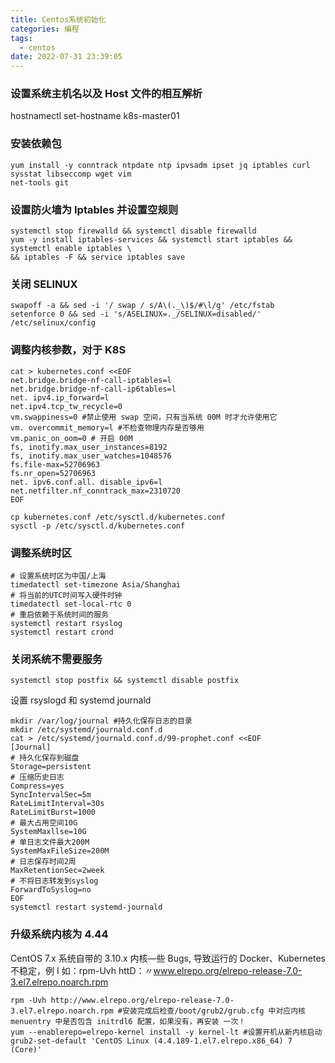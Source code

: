 ```yaml
---
title: Centos系统初始化
categories: 编程
tags:
  - centos
date: 2022-07-31 23:39:05
---
```


### 设置系统主机名以及 Host 文件的相互解析

hostnamectl set-hostname k8s-master01

### 安装依赖包

```shell
yum install -y conntrack ntpdate ntp ipvsadm ipset jq iptables curl sysstat libseccomp wget vim
net-tools git
```

### 设置防火墙为 Iptables 并设置空规则

```shell
systemctl stop firewalld && systemctl disable firewalld
yum -y install iptables-services && systemctl start iptables && systemctl enable iptables \
&& iptables -F && service iptables save
```

### 关闭 SELINUX

```shell
swapoff -a && sed -i '/ swap / s/A\(._\)$/#\l/g' /etc/fstab
setenforce 0 && sed -i 's/ASELINUX=._/SELINUX=disabled/' /etc/selinux/config
```

### 调整内核参数，对于 K8S

```shell
cat > kubernetes.conf <<EOF
net.bridge.bridge-nf-call-iptables=l
net.bridge.bridge-nf-call-ip6tables=l
net. ipv4.ip_forward=l
net.ipv4.tcp_tw_recycle=0
vm.swappiness=0 #禁止使用 swap 空间，只有当系统 00M 时才允许使用它
vm. overcommit_memory=l #不检查物理内存是否够用
vm.panic_on_oom=0 # 开启 00M
fs, inotify.max_user_instances=8192
fs, inotify.max_user_watches=1048576
fs.file-max=52706963
fs.nr_open=52706963
net. ipv6.conf.all. disable_ipv6=l
net.netfilter.nf_conntrack_max=2310720
EOF

cp kubernetes.conf /etc/sysctl.d/kubernetes.conf
sysctl -p /etc/sysctl.d/kubernetes.conf
```

### 调整系统时区

```shell
# 设置系统时区为中国/上海
timedatectl set-timezone Asia/Shanghai
# 将当前的UTC时间写入硬件时钟
timedatectl set-local-rtc 0
# 重启依赖于系统时间的服务
systemctl restart rsyslog
systemctl restart crond
```

### 关闭系统不需要服务

```shell
systemctl stop postfix && systemctl disable postfix
```

设置 rsyslogd 和 systemd journald

```shell
mkdir /var/log/journal #持久化保存日志的目录
mkdir /etc/systemd/journald.conf.d
cat > /etc/systemd/journald.conf.d/99-prophet.conf <<EOF
[Journal]
# 持久化保存到磁盘
Storage=persistent
# 压缩历史日志
Compress=yes
SyncIntervalSec=5m
RateLimitInterval=30s
RateLimitBurst=1000
# 最大占用空间10G
SystemMaxllse=10G
# 单日志文件最大200M
SystemMaxFileSize=200M
# 日志保存时间2周
MaxRetentionSec=2week
# 不将日志转发到syslog
ForwardToSyslog=no
EOF
systemctl restart systemd-journald
```

### 升级系统内核为 4.44

CentOS 7.x 系统自带的 3.10.x 内核—些 Bugs, 导致运行的 Docker、Kubernetes 不稳定，例 I 如：rpm-Uvh
httD：〃www.elrepo.org/elrepo-release-7.0-3.el7.elrepo.noarch.rpm

```shell
rpm -Uvh http://www.elrepo.org/elrepo-release-7.0-3.el7.elrepo.noarch.rpm #安装完成后检查/boot/grub2/grub.cfg 中对应内核 menuentry 中是否包含 initrdl6 配置，如果没有，再安装 一次！
yum --enablerepo=elrepo-kernel install -y kernel-lt #设置开机从新内核启动
grub2-set-default 'CentOS Linux (4.4.189-1.el7.elrepo.x86_64) 7 (Core)'
```
